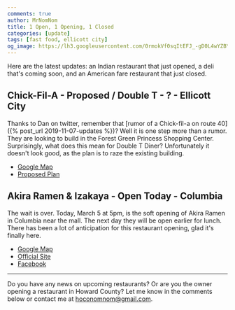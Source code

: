 ```yaml
---
comments: true
author: MrNomNom
title: 1 Open, 1 Opening, 1 Closed
categories: [update]
tags: [fast food, ellicott city]
og_image: https://lh3.googleusercontent.com/0rmokVf0sqItEFJ_-gD0L4wYZBYioPO8jzC_zco0jB5L0iSAPkmQZxLNSZkxahEOjH3cqZWgfv0XRt61uSEnUI7mILnwF6vw88pRkRiTPbZxHlO7jJCbnVzJbqF3LN0WIel2KuMGKQ=w400
---
```


Here are the latest updates: an Indian restaurant that just opened, a deli that's coming soon, and an American fare restaurant that just closed.

<!--more-->

## Chick-Fil-A - Proposed / Double T - ? - Ellicott City

Thanks to Dan on twitter, remember that [rumor of a Chick-fil-a on route 40]({% post_url 2019-11-07-updates %})? Well it is one step more than a rumor. They are looking to build in the Forest Green Princess Shopping Center. Surprisingly, what does this mean for Double T Diner? Unfortunately it doesn't look good, as the plan is to raze the existing building.

* [Google Map](https://goo.gl/maps/Adonrv54zuHVPTwA6)
* [Proposed Plan](https://www.howardcountymd.gov/LinkClick.aspx?fileticket=8pIoo9sfySc%3d&portalid=0)

## Akira Ramen & Izakaya - Open Today - Columbia

The wait is over. Today, March 5 at 5pm, is the soft opening of Akira Ramen in Columbia near the mall. The next day they will be open earlier for lunch. There has been a lot of anticipation for this restaurant opening, glad it's finally here.

* [Google Map](https://goo.gl/maps/j3ionYEJ6XiUN2NR8)
* [Official Site](http://www.akiraramen.com/)
* [Facebook](https://www.facebook.com/AkiraRamenColumbia/)

----

Do you have any news on upcoming restaurants? Or are you the owner opening a restaurant in Howard County? Let me know in the comments below or contact me at [hoconomnom@gmail.com](mailto:hoconomnom@gmail.com).

